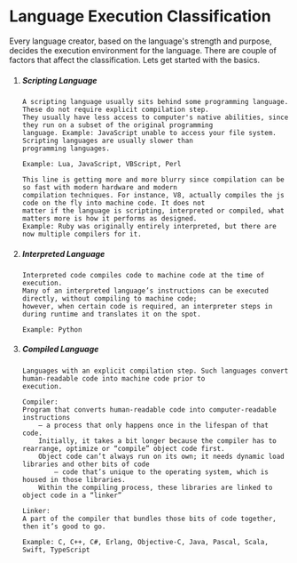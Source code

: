 # Language Execution Classification

Every language creator, based on the language's strength and purpose, decides the execution environment for the language. There are couple of factors that affect the classification. Lets get started with the basics.

1. ##### Scripting Language

   ```
   A scripting language usually sits behind some programming language. These do not require explicit compilation step.
   They usually have less access to computer's native abilities, since they run on a subset of the original programming
   language. Example: JavaScript unable to access your file system. Scripting languages are usually slower than
   programming languages.

   Example: Lua, JavaScript, VBScript, Perl

   This line is getting more and more blurry since compilation can be so fast with modern hardware and modern
   compilation techniques. For instance, V8, actually compiles the js code on the fly into machine code. It does not
   matter if the language is scripting, interpreted or compiled, what matters more is how it performs as designed.
   Example: Ruby was originally entirely interpreted, but there are now multiple compilers for it.
   ```
2. ##### Interpreted Language

   ```
   Interpreted code compiles code to machine code at the time of execution.
   Many of an interpreted language’s instructions can be executed directly, without compiling to machine code;
   however, when certain code is required, an interpreter steps in during runtime and translates it on the spot.

   Example: Python
   ```
3. ##### Compiled Language

   ```
   Languages with an explicit compilation step. Such languages convert human-readable code into machine code prior to
   execution. 

   Compiler:
   Program that converts human-readable code into computer-readable instructions
       — a process that only happens once in the lifespan of that code. 
       Initially, it takes a bit longer because the compiler has to rearrange, optimize or “compile” object code first.
       Object code can’t always run on its own; it needs dynamic load libraries and other bits of code
           — code that’s unique to the operating system, which is housed in those libraries.
       Within the compiling process, these libraries are linked to object code in a “linker”

   Linker:
   A part of the compiler that bundles those bits of code together, then it’s good to go.

   Example: C, C++, C#, Erlang, Objective-C, Java, Pascal, Scala, Swift, TypeScript
   ```



